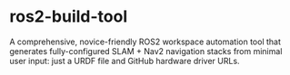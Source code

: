 # ros2-build-tool
A comprehensive, novice-friendly ROS2 workspace automation tool that generates fully-configured SLAM + Nav2 navigation stacks from minimal user input: just a URDF file and GitHub hardware driver URLs.
